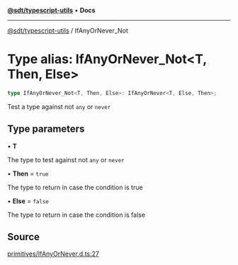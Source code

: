 [**@sdt/typescript-utils**](../README.md) • **Docs**

***

[@sdt/typescript-utils](../globals.md) / IfAnyOrNever\_Not

# Type alias: IfAnyOrNever\_Not\<T, Then, Else\>

```ts
type IfAnyOrNever_Not<T, Then, Else>: IfAnyOrNever<T, Else, Then>;
```

Test a type against not `any` or `never`

## Type parameters

• **T**

The type to test against not `any` or `never`

• **Then** = `true`

The type to return in case the condition is true

• **Else** = `false`

The type to return in case the condition is false

## Source

[primitives/IfAnyOrNever.d.ts:27](https://github.com/sylvaindethier/typescript-utils/blob/da053667786f5d5e5c1616510ec7f7cc66f058b4/types/primitives/IfAnyOrNever.d.ts#L27)
